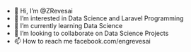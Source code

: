 - 👋 Hi, I’m @ZRevesai
- 👀 I’m interested in Data Science and Laravel Programming
- 🌱 I’m currently learning Data Science
- 💞️ I’m looking to collaborate on  Data Science Projects
- 📫 How to reach me facebook.com/engrevesai

<!---
ZRevesai/ZRevesai is a ✨ special ✨ repository because its `README.md` (this file) appears on your GitHub profile.
You can click the Preview link to take a look at your changes.
--->
